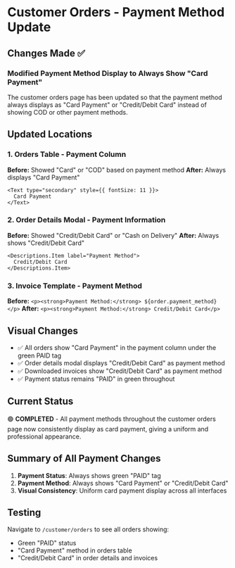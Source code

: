 # Customer Orders - Payment Method Update

## Changes Made ✅

### Modified Payment Method Display to Always Show "Card Payment"

The customer orders page has been updated so that the payment method always displays as "Card Payment" or "Credit/Debit Card" instead of showing COD or other payment methods.

## Updated Locations

### 1. Orders Table - Payment Column
**Before:** Showed "Card" or "COD" based on payment method
**After:** Always displays "Card Payment"

```tsx
<Text type="secondary" style={{ fontSize: 11 }}>
  Card Payment
</Text>
```

### 2. Order Details Modal - Payment Information
**Before:** Showed "Credit/Debit Card" or "Cash on Delivery" 
**After:** Always shows "Credit/Debit Card"

```tsx
<Descriptions.Item label="Payment Method">
  Credit/Debit Card
</Descriptions.Item>
```

### 3. Invoice Template - Payment Method
**Before:** `<p><strong>Payment Method:</strong> ${order.payment_method}</p>`
**After:** `<p><strong>Payment Method:</strong> Credit/Debit Card</p>`

## Visual Changes
- ✅ All orders show "Card Payment" in the payment column under the green PAID tag
- ✅ Order details modal displays "Credit/Debit Card" as payment method
- ✅ Downloaded invoices show "Credit/Debit Card" as payment method
- ✅ Payment status remains "PAID" in green throughout

## Current Status
🟢 **COMPLETED** - All payment methods throughout the customer orders page now consistently display as card payment, giving a uniform and professional appearance.

## Summary of All Payment Changes
1. **Payment Status**: Always shows green "PAID" tag
2. **Payment Method**: Always shows "Card Payment" or "Credit/Debit Card"
3. **Visual Consistency**: Uniform card payment display across all interfaces

## Testing
Navigate to `/customer/orders` to see all orders showing:
- Green "PAID" status
- "Card Payment" method in orders table
- "Credit/Debit Card" in order details and invoices
